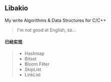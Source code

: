 ## Libakio

My write Algorithms &amp; Data Structures for C/C++

> I'm not good at English, so...

#### 已经实现

> + Hashmap
> + Bitset
> + Bloom Filter
> + SkipList
> + LinkList
